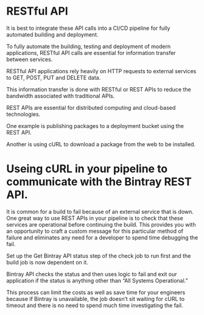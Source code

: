 
# RESTful API

It is best to integrate these API calls into a CI/CD pipeline for fully automated building and deployment.

To fully automate the building, testing and deployment of modern applications, RESTful API calls are essential for information transfer between services. 

RESTful API applications rely heavily on HTTP requests to external services to GET, POST, PUT and DELETE data. 

This information transfer is done with RESTful or REST APIs to reduce the bandwidth associated with traditional APIs. 

REST APIs are essential for distributed computing and cloud-based technologies. 

One example is publishing packages to a deployment bucket using the  REST API. 

Another is using cURL to download a package from the web to be installed.

 
# Useing cURL in your pipeline to communicate with the Bintray REST API. 
 
 It is common for a build to fail because of an external service that is down. One great way to use REST APIs in your pipeline is to check that these services are operational before continuing the build. This provides you with an opportunity to craft a custom message for this particular method of failure and eliminates any need for a developer to spend time debugging the fail.

 Set up the Get Bintray API status step of the check job to run first and the build job is now dependent on it. 
 
 Bintray API checks the status and then uses logic to fail and exit our application if the status is anything other than “All Systems Operational.” 
 
 This process can limit the costs as well as save time for your engineers because if Bintray is unavailable, the job doesn’t sit waiting for cURL to timeout and there is no need to spend much time investigating the fail.

